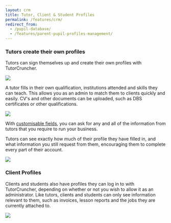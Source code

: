 ```yaml
---
layout: crm
title: Tutor, Client & Student Profiles
permalink: /features/crm/
redirect_from:
  - /pupil-database/
  - /features/parent-pupil-profiles-management/
---
```


<h3 id="tutor-profiles">Tutors create their own profiles</h3>

Tutors can sign themselves up and create their own profiles with TutorCruncher.

<a href="/img/features/tutor-sign-up.png" data-lightbox="lightbox" data-title="Tutor Sign Up" class="thumbnail">
  <img src="/img/features/tutor-sign-up.png" alt-text="Tutor Sign Up"/>
</a>

A tutor fills in their own qualification, institutions attended and skills they can teach. This allows you as an admin to match them to clients quickly and easily.
CV's and other documents can be uploaded, such as DBS certificates or other qualifications.

<a href="/img/features/tutor-dashboard.png" data-lightbox="lightbox" data-title="Tutor's Dashboard" class="thumbnail">
  <img src="/img/features/tutor-dashboard.png" alt-text="Tutor's Dashboard"/>
</a>

With [customisable fields](/features/custom-fields/), you can ask for any and all of the information from tutors that you require to run your business.

Tutors can see exactly how much of their profile they have filled in, and what information you still request from them, encouraging them to complete every part of their account.

<a href="/img/features/profile-completion.png" data-lightbox="lightbox" data-title="Tutor's Profile Completion Graph" class="thumbnail">
  <img src="/img/features/profile-completion.png" alt-text="Tutor's Profile Completion Graph"/>
</a>

<h3 id="client-profiles">Client Profiles</h3>

Clients and students also have profiles they can log in to with TutorCruncher, depending on whether or not you wish to allow it as an administrator. Like tutors, clients and students can only see information relevant to them, such as invoices, lesson reports and the jobs they are currently attached to.

<a href="/img/features/client-dashboard.png" data-lightbox="lightbox" data-title="Client's dashboard" class="thumbnail">
  <img src="/img/features/client-dashboard.png" alt-text="Client's dashboard"/>
</a>
